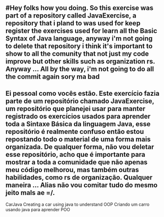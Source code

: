 #Hey folks how you doing.
So this exercise was part of a repository called JavaExercise, 
a repository that i pland to was used for keep register 
the exercises used for learn all the Basic Syntax of Java language,
anyway i'm not going to delete that repository i think it's important
to show to all the comunity that not just my code improve but other skills such as organization rs.
Anyway ...
All by the way, i'm not going to do all the commit again sory ma bad
--------------
Ei pessoal como vocês estão.
Este exercício fazia parte de um repositório chamado JavaExercise,
um repositório que planejei usar para manter registrado
os exercícios usados para aprender toda a Sintaxe Básica da linguagem Java, 
esse repositório é realmente confuso então estou repostando todo o material de uma forma mais organizada.
De qualquer forma, não vou deletar esse repositório, acho que é importante
para mostrar a toda a comunidade que não apenas meu código melhorou, mas também outras habilidades, como rs de organização.
Qualquer maneira ...
Alias não vou comitar tudo do mesmo jeito mals ae =/.
--------------
  
CarJava
Creating a car using java to understand OOP
Criando um carro usando java para aprender POO
